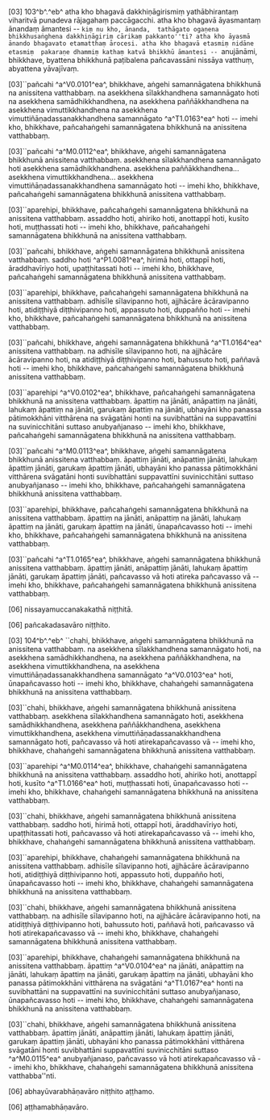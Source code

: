 [03] 103^b^.^eb^ atha kho bhagavā dakkhiṇāgirismiṃ yathābhirantaṃ viharitvā punadeva rājagahaṃ  paccāgacchi. atha kho bhagavā āyasmantaṃ ānandaṃ āmantesi -- ``kiṃ nu kho, ānanda,  tathāgato ogaṇena bhikkhusaṅghena dakkhiṇāgiriṃ cārikaṃ pakkanto''ti? atha kho āyasmā  ānando bhagavato etamatthaṃ ārocesi. atha kho bhagavā etasmiṃ nidāne etasmiṃ  pakaraṇe dhammiṃ kathaṃ katvā bhikkhū āmantesi -- ``anujānāmi, bhikkhave, byattena  bhikkhunā paṭibalena pañcavassāni nissāya vatthuṃ, abyattena yāvajīvaṃ.

[03]``pañcahi ^a^V0.0101^ea^, bhikkhave, aṅgehi samannāgatena bhikkhunā na anissitena vatthabbaṃ. na asekkhena  sīlakkhandhena samannāgato hoti na asekkhena samādhikkhandhena, na asekkhena paññākkhandhena  na asekkhena vimuttikkhandhena na asekkhena vimuttiñāṇadassanakkhandhena samannāgato  ^a^T1.0163^ea^ hoti -- imehi kho, bhikkhave, pañcahaṅgehi samannāgatena bhikkhunā na anissitena vatthabbaṃ.

[03]``pañcahi ^a^M0.0112^ea^, bhikkhave, aṅgehi samannāgatena bhikkhunā anissitena vatthabbaṃ.  asekkhena sīlakkhandhena samannāgato hoti asekkhena samādhikkhandhena. asekkhena  paññākkhandhena... asekkhena vimuttikkhandhena... asekkhena vimuttiñāṇadassanakkhandhena  samannāgato hoti -- imehi kho, bhikkhave, pañcahaṅgehi samannāgatena bhikkhunā anissitena  vatthabbaṃ.

[03]``aparehipi, bhikkhave, pañcahaṅgehi samannāgatena bhikkhunā na anissitena vatthabbaṃ.  assaddho hoti, ahiriko hoti, anottappī hoti, kusīto hoti, muṭṭhassati  hoti -- imehi kho, bhikkhave, pañcahaṅgehi samannāgatena bhikkhunā na anissitena vatthabbaṃ.

[03]``pañcahi, bhikkhave, aṅgehi samannāgatena bhikkhunā anissitena vatthabbaṃ. saddho hoti  ^a^P1.0081^ea^, hirimā hoti, ottappī hoti, āraddhavīriyo hoti, upaṭṭhitassati  hoti -- imehi kho, bhikkhave, pañcahaṅgehi samannāgatena bhikkhunā anissitena vatthabbaṃ.

[03]``aparehipi, bhikkhave, pañcahaṅgehi samannāgatena bhikkhunā na anissitena vatthabbaṃ.  adhisīle sīlavipanno hoti, ajjhācāre ācāravipanno hoti, atidiṭṭhiyā diṭṭhivipanno  hoti, appassuto hoti, duppañño hoti -- imehi kho, bhikkhave, pañcahaṅgehi samannāgatena  bhikkhunā na anissitena vatthabbaṃ.

[03]``pañcahi, bhikkhave, aṅgehi samannāgatena bhikkhunā ^a^T1.0164^ea^ anissitena vatthabbaṃ. na adhisīle  sīlavipanno hoti, na ajjhācāre ācāravipanno hoti, na atidiṭṭhiyā diṭṭhivipanno  hoti, bahussuto hoti, paññavā hoti -- imehi kho, bhikkhave, pañcahaṅgehi samannāgatena  bhikkhunā anissitena vatthabbaṃ.

[03]``aparehipi ^a^V0.0102^ea^, bhikkhave, pañcahaṅgehi samannāgatena bhikkhunā na anissitena vatthabbaṃ.  āpattiṃ na jānāti, anāpattiṃ na jānāti, lahukaṃ āpattiṃ na jānāti, garukaṃ  āpattiṃ na jānāti, ubhayāni kho panassa pātimokkhāni vitthārena na svāgatāni honti  na suvibhattāni na suppavattīni na suvinicchitāni suttaso anubyañjanaso -- imehi  kho, bhikkhave, pañcahaṅgehi samannāgatena bhikkhunā na anissitena vatthabbaṃ.

[03]``pañcahi ^a^M0.0113^ea^, bhikkhave, aṅgehi samannāgatena bhikkhunā anissitena vatthabbaṃ.  āpattiṃ jānāti, anāpattiṃ jānāti, lahukaṃ āpattiṃ jānāti, garukaṃ āpattiṃ  jānāti, ubhayāni kho panassa pātimokkhāni vitthārena svāgatāni honti suvibhattāni  suppavattīni suvinicchitāni suttaso anubyañjanaso -- imehi kho, bhikkhave, pañcahaṅgehi  samannāgatena bhikkhunā anissitena vatthabbaṃ.

[03]``aparehipi, bhikkhave, pañcahaṅgehi samannāgatena bhikkhunā na anissitena vatthabbaṃ.  āpattiṃ na jānāti, anāpattiṃ na jānāti, lahukaṃ āpattiṃ na jānāti, garukaṃ  āpattiṃ na jānāti, ūnapañcavasso hoti -- imehi kho, bhikkhave, pañcahaṅgehi samannāgatena  bhikkhunā na anissitena vatthabbaṃ.

[03]``pañcahi ^a^T1.0165^ea^, bhikkhave, aṅgehi samannāgatena bhikkhunā anissitena vatthabbaṃ. āpattiṃ  jānāti, anāpattiṃ jānāti, lahukaṃ āpattiṃ jānāti, garukaṃ āpattiṃ jānāti,  pañcavasso vā hoti atireka pañcavasso vā -- imehi kho, bhikkhave, pañcahaṅgehi  samannāgatena bhikkhunā anissitena vatthabbaṃ.

[06] nissayamuccanakakathā niṭṭhitā.

[06] pañcakadasavāro niṭṭhito.

[03] 104^b^.^eb^ ``chahi, bhikkhave, aṅgehi samannāgatena bhikkhunā na anissitena vatthabbaṃ. na  asekkhena sīlakkhandhena samannāgato hoti, na asekkhena samādhikkhandhena, na asekkhena  paññākkhandhena, na asekkhena vimuttikkhandhena, na asekkhena vimuttiñāṇadassanakkhandhena  samannāgato ^a^V0.0103^ea^ hoti, ūnapañcavasso hoti -- imehi kho, bhikkhave, chahaṅgehi samannāgatena  bhikkhunā na anissitena vatthabbaṃ.

[03]``chahi, bhikkhave, aṅgehi samannāgatena bhikkhunā anissitena vatthabbaṃ. asekkhena sīlakkhandhena  samannāgato hoti, asekkhena samādhikkhandhena, asekkhena paññākkhandhena, asekkhena  vimuttikkhandhena, asekkhena vimuttiñāṇadassanakkhandhena samannāgato hoti, pañcavasso  vā hoti atirekapañcavasso vā -- imehi kho, bhikkhave, chahaṅgehi samannāgatena  bhikkhunā anissitena vatthabbaṃ.

[03]``aparehipi ^a^M0.0114^ea^, bhikkhave, chahaṅgehi samannāgatena bhikkhunā na anissitena  vatthabbaṃ. assaddho hoti, ahiriko hoti, anottappī hoti, kusīto  ^a^T1.0166^ea^ hoti, muṭṭhassati hoti, ūnapañcavasso hoti -- imehi kho, bhikkhave, chahaṅgehi samannāgatena  bhikkhunā na anissitena vatthabbaṃ.

[03]``chahi, bhikkhave, aṅgehi samannāgatena bhikkhunā anissitena vatthabbaṃ. saddho hoti,  hirimā hoti, ottappī hoti, āraddhavīriyo hoti, upaṭṭhitassati hoti, pañcavasso  vā hoti atirekapañcavasso vā -- imehi kho, bhikkhave, chahaṅgehi samannāgatena bhikkhunā  anissitena vatthabbaṃ.

[03]``aparehipi, bhikkhave, chahaṅgehi samannāgatena bhikkhunā na anissitena vatthabbaṃ. adhisīle  sīlavipanno hoti, ajjhācāre ācāravipanno hoti, atidiṭṭhiyā diṭṭhivipanno hoti,  appassuto hoti, duppañño hoti, ūnapañcavasso hoti -- imehi kho, bhikkhave, chahaṅgehi  samannāgatena bhikkhunā na anissitena vatthabbaṃ.

[03]``chahi, bhikkhave, aṅgehi samannāgatena bhikkhunā anissitena vatthabbaṃ. na adhisīle  sīlavipanno hoti, na ajjhācāre ācāravipanno hoti, na atidiṭṭhiyā diṭṭhivipanno  hoti, bahussuto hoti, paññavā hoti, pañcavasso vā hoti atirekapañcavasso  vā -- imehi kho, bhikkhave, chahaṅgehi samannāgatena bhikkhunā anissitena vatthabbaṃ.

[03]``aparehipi, bhikkhave, chahaṅgehi samannāgatena bhikkhunā na anissitena vatthabbaṃ. āpattiṃ ^a^V0.0104^ea^  na jānāti, anāpattiṃ na jānāti, lahukaṃ āpattiṃ na jānāti, garukaṃ āpattiṃ   na jānāti, ubhayāni kho panassa pātimokkhāni vitthārena na svāgatāni  ^a^T1.0167^ea^ honti na suvibhattāni na suppavattīni na suvinicchitāni suttaso anubyañjanaso,   ūnapañcavasso hoti -- imehi kho, bhikkhave, chahaṅgehi samannāgatena bhikkhunā na anissitena vatthabbaṃ.

[03]``chahi, bhikkhave, aṅgehi samannāgatena bhikkhunā anissitena vatthabbaṃ. āpattiṃ jānāti,  anāpattiṃ jānāti, lahukaṃ āpattiṃ jānāti, garukaṃ āpattiṃ jānāti, ubhayāni  kho panassa pātimokkhāni vitthārena svāgatāni honti suvibhattāni suppavattīni suvinicchitāni  suttaso ^a^M0.0115^ea^ anubyañjanaso, pañcavasso vā hoti atirekapañcavasso vā --  imehi kho, bhikkhave, chahaṅgehi samannāgatena bhikkhunā anissitena vatthabba''nti.

[06] abhayūvarabhāṇavāro niṭṭhito aṭṭhamo.

[06] aṭṭhamabhāṇavāro.